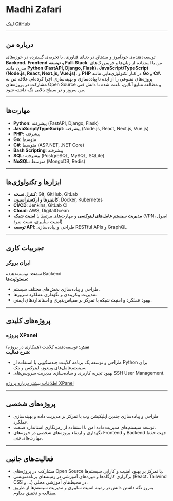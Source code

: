 # Madhi Zafari

[لینک GitHub](https://github.com/mahdi-zafari)

---

## درباره من

توسعه‌دهنده‌ی خودآموز و مشتاق در دنیای فناوری، با تجربه‌ی گسترده در حوزه‌های **Backend**، **Frontend** و **توسعه Full-Stack**. من با استفاده از زبان‌ها و فریمورک‌های مدرن مانند **Python (FastAPI, Django, Flask)**، **JavaScript/TypeScript (Node.js, React, Next.js, Vue.js)**، و **PHP** در کنار تکنولوژی‌هایی مانند **Go** و **C#**، پروژه‌های متنوعی را از ایده تا پیاده‌سازی و بهینه‌سازی اجرا کرده‌ام. علاقه من به مشارکت در پروژه‌های Open Source و مطالعه منابع آنلاین، باعث شده تا دانش فنی من به‌روز و در سطح بالایی نگه داشته شود.

---

## مهارت‌ها

- **Python**: پیشرفته (FastAPI, Django, Flask)
- **JavaScript/TypeScript**: پیشرفته (Node.js, React, Next.js, Vue.js)
- **PHP**: پیشرفته
- **Go**: متوسط
- **C#**: متوسط (ASP.NET, .NET Core)
- **Bash Scripting**: پیشرفته
- **SQL**: پیشرفته (PostgreSQL, MySQL, SQLite)
- **NoSQL**: متوسط (MongoDB, Redis)

---

## ابزارها و تکنولوژی‌ها

- **کنترل نسخه**: Git, GitHub, GitLab
- **کانتینرها و ارکستراسیون**: Docker, Kubernetes
- **CI/CD**: Jenkins, GitLab CI
- **Cloud**: AWS, DigitalOcean
- **مدیریت سیستم عامل‌های لینوکسی** و مهارت‌های مرتبط با **امنیت شبکه** (VPN، اصول امنیت سایبری، تست نفوذ)
- **توسعه API**: طراحی و پیاده‌سازی RESTful APIs و GraphQL

---

## تجربیات کاری

### ایران بروکر

**سمت**: توسعه‌دهنده Backend  
**مسئولیت‌ها**:
- طراحی و پیاده‌سازی بخش‌های مختلف سیستم.
- مدیریت پیکربندی و نگهداری عملکرد سرورها.
- بهبود عملکرد و امنیت شبکه با تمرکز بر مقیاس‌پذیری و استانداردهای ایمنی.

---

## پروژه‌های کلیدی

### پروژه **XPanel**

**نقش**: توسعه‌دهنده کلاینت (همکاری در پروژه)  
**شرح فعالیت**:
- طراحی و توسعه یک برنامه کلاینت چندسکویی با استفاده از Python برای سیستم‌عامل‌های ویندوز، لینوکس و مک.
- بهبود تجربه کاربری و ساده‌سازی مدیریت سرویس‌های SSH User Management.

[اطلاعات بیشتر درباره پروژه XPanel](https://github.com/xpanel-cp/XPanel-SSH-User-Management)

---

## پروژه‌های شخصی

- طراحی و پیاده‌سازی چندین اپلیکیشن وب با تمرکز بر مدیریت داده و بهینه‌سازی عملکرد.
- توسعه سیستم‌های مدیریت داده امن با استفاده از رمزنگاری استاندارد صنعت.
- نگهداری و ارتقاء پروژه‌های شخصی در حوزه‌های Frontend و Backend جهت حفظ مهارت‌های فنی.

---

## فعالیت‌های جانبی

- مشارکت در پروژه‌های Open Source با تمرکز بر بهبود امنیت و کارایی سیستم‌ها.
- برگزاری کارگاه‌ها و دوره‌های آموزشی در زمینه‌های برنامه‌نویسی (React، Tailwind CSS و ...) در محیط‌های آموزشی محلی.
- به‌روز نگه داشتن دانش در زمینه امنیت سایبری و مدیریت سیستم‌ها از طریق مطالعه و تحقیق مداوم.
